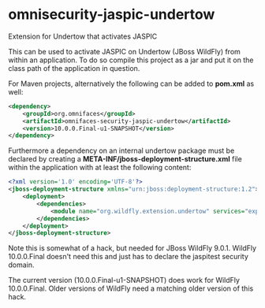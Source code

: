 # omnisecurity-jaspic-undertow

Extension for Undertow that activates JASPIC

This can be used to activate JASPIC on Undertow (JBoss WildFly) from within an application. To do so compile this project as a jar and put it on the class path of the application in question.

For Maven projects, alternatively the following can be added to **pom.xml** as well:

```xml
<dependency>
    <groupId>org.omnifaces</groupId>
    <artifactId>omnifaces-security-jaspic-undertow</artifactId>
    <version>10.0.0.Final-u1-SNAPSHOT</version>
</dependency>
```

Furthermore a dependency on an internal undertow package must be declared by creating a **META-INF/jboss-deployment-structure.xml** file within the application with at least the following
content:

```xml
<?xml version='1.0' encoding='UTF-8'?>
<jboss-deployment-structure xmlns="urn:jboss:deployment-structure:1.2">
	<deployment>
		<dependencies>
			<module name="org.wildfly.extension.undertow" services="export" export="true" />
		</dependencies>
	</deployment>
</jboss-deployment-structure>
```

Note this is somewhat of a hack, but needed for JBoss WildFly 9.0.1. WildFly 10.0.0.Final doesn't need this and just has to declare the jaspitest security domain. 

The current version (10.0.0.Final-u1-SNAPSHOT) does work for WildFly 10.0.0.Final. Older versions of WildFly need a matching older version of this hack.


